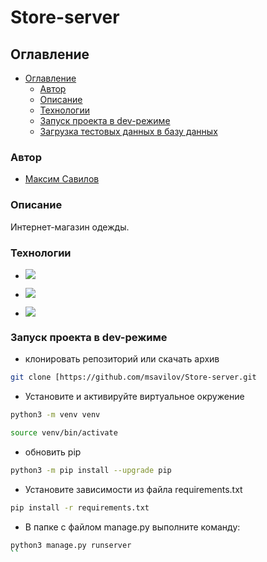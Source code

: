 # Store-server

## Оглавление

- [Оглавление](#оглавление)
  - [Автор](#автор)
  - [Описание](#описание)
  - [Технологии](#технологии)
  - [Запуск проекта в dev-режиме](#запуск-проекта-в-dev-режиме)
  - [Загрузка тестовых данных в базу данных](#загрузка-тестовых-данных-в-базу-данных)

### Автор

- [Максим Савилов](https://github.com/msavilov/)

### Описание

Интернет-магазин одежды. 

### Технологии

- ![](https://img.shields.io/badge/Python-3.11-brightgreen)

- ![](https://img.shields.io/badge/Django-3.2-brightgreen)

- ![](https://img.shields.io/badge/djangorestframework-3.12.4-brightgreen)

### Запуск проекта в dev-режиме

- клонировать репозиторий или скачать архив

```bash
git clone [https://github.com/msavilov/Store-server.git
```

- Установите и активируйте виртуальное окружение

```bash
python3 -m venv venv
```

```bash
source venv/bin/activate
```

- обновить pip

```bash
python3 -m pip install --upgrade pip
```

- Установите зависимости из файла requirements.txt

```bash
pip install -r requirements.txt
```

- В папке с файлом manage.py выполните команду:

```bash
python3 manage.py runserver
``
